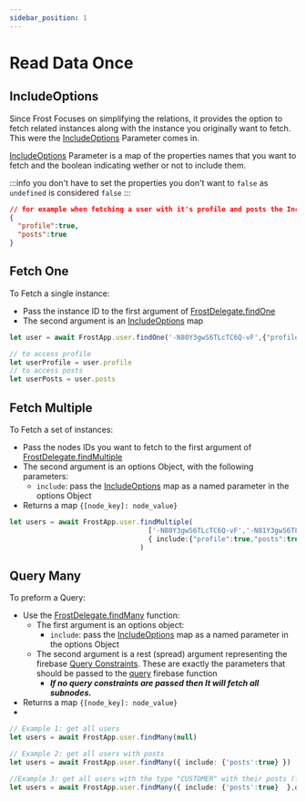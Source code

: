 ```yaml
---
sidebar_position: 1
---
```


# Read Data Once

## IncludeOptions

Since Frost Focuses on simplifying the relations, it provides the option to fetch related instances along with the instance you originally want to fetch.
This were the [IncludeOptions](../../../api/types/IncludeOptions) Parameter comes in.

[IncludeOptions](../../../api/types/IncludeOptions) Parameter is a map of the properties names that you want to fetch and the boolean indicating wether or not to include them.

:::info
you don't have to set the properties you don't want to `false` as `undefined` is considered `false`
:::

```json
// for example when fetching a user with it's profile and posts the IncludeOptions map would be
{
  "profile":true,
  "posts":true
}
```

## Fetch One

To Fetch a single instance:

- Pass the instance ID to the first argument of [FrostDelegate.findOne](../../../api/classes/FrostDelegate#findone)
- The second argument is an [IncludeOptions](#includeoptions) map

```typescript
let user = await FrostApp.user.findOne('-N80Y3gwS6TLcTC6Q-vF',{"profile":true,"posts":true})

// to access profile 
let userProfile = user.profile
// to access posts 
let userPosts = user.posts

```

## Fetch Multiple

To Fetch a set of instances:

- Pass the nodes IDs you want to fetch to the first argument of [FrostDelegate.findMultiple](../../../api/classes/FrostDelegate#findmultiple)
- The second argument is an options Object, with the following parameters:
  - `include`: pass the [IncludeOptions](#includeoptions) map as a named parameter in the options Object
- Returns a map `{[node_key]: node_value}`

```typescript
let users = await FrostApp.user.findMultiple(
                                  ['-N80Y3gwS6TLcTC6Q-vF','-N81Y3gwS6TLcTC1K-cB','-N82Y3gwS6TLcTC5Q-rA'],
                                  { include:{"profile":true,"posts":true }}
                                )


```

## Query Many

To preform a Query:

- Use the [FrostDelegate.findMany](../../../api/classes/FrostDelegate#findmany) function:
  - The first argument is an options object:
    - `include`: pass the [IncludeOptions](#includeoptions) map as a named parameter in the options Object
  - The second argument is a rest (spread) argument representing the firebase [Query Constraints](https://firebase.google.com/docs/reference/js/database.queryconstraint). These are exactly the parameters that should be passed to the [query](https://firebase.google.com/docs/reference/js/database.md#query) firebase function
    - ***If no query constraints are passed then It will fetch all subnodes.***
- Returns a map `{[node_key]: node_value}`
- 
```typescript
// Example 1: get all users
let users = await FrostApp.user.findMany(null)

// Example 2: get all users with posts
let users = await FrostApp.user.findMany({ include: {'posts':true} })

//Example 3: get all users with the type "CUSTOMER" with their posts (for custom queries like this you should add an index manually to improve performance and reduce costs)
let users = await FrostApp.user.findMany({ include: {'posts':true}  },orderByChild("userType"),equalTo("CUSTOMER"))
```
